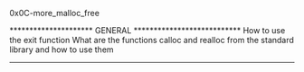 0x0C-more_malloc_free

********************* GENERAL ***************************
How to use the exit function
What are the functions calloc and realloc from the standard library and how to use them
*********************************************************
